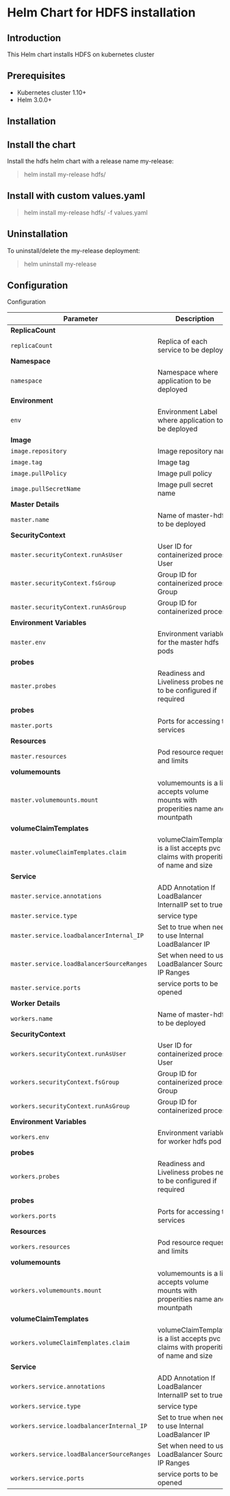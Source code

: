 # Helm Chart for HDFS installation

## Introduction

This Helm chart installs HDFS on kubernetes cluster

## Prerequisites

- Kubernetes cluster 1.10+
- Helm 3.0.0+

## Installation

## Install the chart

Install the hdfs helm chart with a release name my-release:

> helm install my-release hdfs/

## Install with custom values.yaml

> helm install my-release hdfs/ -f values.yaml


## Uninstallation

To uninstall/delete the my-release deployment:

> helm uninstall my-release

## Configuration

Configuration

| Parameter                                                                   | Description                                                                                                        | Default                         |
| --------------------------------------------------------------------------- | -------------------------------------------------------------------------------------------------------------------| ------------------------------- |
| **ReplicaCount**                                                            |
| `replicaCount`                                                              | Replica of each service to be deployed                                                                                               | `1`                             |
| **Namespace**                                                            |
| `namespace`                                                              | Namespace where application to be deployed                                                                                              | `nil`                             |
| **Environment**                                                            |
| `env`                                                              | Environment Label where application to be deployed                                                                                              | `nil`                             |
| **Image**                                                                   |
| `image.repository`                                                          |  Image repository name                                                                                                    | `nil`                   |
| `image.tag`                                                                   |  Image tag                                                                                                     | `nil`                        |
| `image.pullPolicy`                                                          |  Image pull policy                                                                                             | `nil`                  |
| `image.pullSecretName`                                                          |  Image pull secret name                                                                                          | `nil`                           |
| **Master Details**                                                            |
| `master.name`                                                              |  Name of master-hdfs to be deployed                                                                                             | `worker-hdfs`                             |
| **SecurityContext**                                                         |
| `master.securityContext.runAsUser`                                                 |  User ID for containerized process User                                                                                                   | `nil`                          |
| `master.securityContext.fsGroup`                                                   |   Group ID for containerized process Group                                                                                                  | `nil`                          |
| `master.securityContext.runAsGroup`                                                   |  Group ID for containerized process                               | `nil`                          |
| **Environment Variables**
| `master.env`                                                   | Environment variables for the master hdfs pods                               | `nil`                          |
| **probes**
| `master.probes`                                                                | Readiness and Liveliness probes need to be configured if required            | `nil`                           |
| **probes**
| `master.ports`                                                                | Ports for accessing the services            | `nil`                           |
| **Resources**
| `master.resources`                            | Pod resource requests and limits            | `nil`                           |
| **volumemounts**
| `master.volumemounts.mount`                            | volumemounts is a list accepts volume mounts with properities name and mountpath           | `nil`                     |
| **volumeClaimTemplates**
| `master.volumeClaimTemplates.claim`                            | volumeClaimTemplates is a list accepts pvc claims with properities of name and size         | `[]`                 
| **Service**                                                                     |
| `master.service.annotations`                                                            | ADD Annotation If LoadBalancer InternalIP set to true                                                                                 | `nil`                         |
| `master.service.type`    | service type |  `ClusterIP`  |
| `master.service.loadbalancerInternal_IP`       | Set to true when need to use Internal LoadBalancer IP | `nil` |
| `master.service.loadBalancerSourceRanges`                                                   | Set when need to use LoadBalancer Source IP Ranges                                                                                      | `[]`                      |
| `master.service.ports    `                                                       | service ports to be opened                        | `[]`                            |
| **Worker Details**                                                            |
| `workers.name`                                                              |  Name of master-hdfs to be deployed                                                                                             | `master-hdfs`                             |
| **SecurityContext**                                                         |
| `workers.securityContext.runAsUser`                                                 |  User ID for containerized process User                                                                                                   | `nil`                          |
| `workers.securityContext.fsGroup`                                                   |   Group ID for containerized process Group                                                                                                  | `nil`                          |
| `workers.securityContext.runAsGroup`                                                   |  Group ID for containerized process                               | `nil`                          |
| **Environment Variables**
| `workers.env`                                                   | Environment variables for worker hdfs pod                               | `nil`                          |
| **probes**
| `workers.probes`                                                                | Readiness and Liveliness probes need to be configured if required            | `nil`                           |
| **probes**
| `workers.ports`                                                                | Ports for accessing the services            | `nil`                           |
| **Resources**
| `workers.resources`                            | Pod resource requests and limits            | `nil`                           |
| **volumemounts**
| `workers.volumemounts.mount`                            | volumemounts is a list accepts volume mounts with properities name and mountpath           | `nil`                     |
| **volumeClaimTemplates**
| `workers.volumeClaimTemplates.claim`                            | volumeClaimTemplates is a list accepts pvc claims with properities of name and size         | `[]`                 
| **Service**                                                                     |
| `workers.service.annotations`                                                            | ADD Annotation If LoadBalancer InternalIP set to true                                                                                 | `nil`                         |
| `workers.service.type`    | service type |  `ClusterIP`  |
| `workers.service.loadbalancerInternal_IP`       | Set to true when need to use Internal LoadBalancer IP | `nil` |
| `workers.service.loadBalancerSourceRanges`                                                   | Set when need to use LoadBalancer Source IP Ranges                                                                                      | `[]`                      |
| `workers.service.ports    `                                                       | service ports to be opened                        | `[]`                            |
